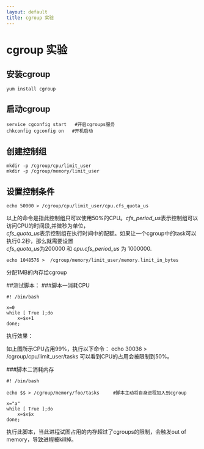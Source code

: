 ```yaml
---
layout: default
title: cgroup 实验 
---
```

# cgroup 实验 

## 安装cgroup
```
yum install cgroup
```

## 启动cgroup
```
service cgconfig start   #开启cgroups服务
chkconfig cgconfig on   #开机启动
```

## 创建控制组
```
mkdir -p /cgroup/cpu/limit_user
mkdir -p /cgroup/memory/limit_user
```

## 设置控制条件
```
echo 50000 > /cgroup/cpu/limit_user/cpu.cfs_quota_us
```
以上的命令是指此控制组只可以使用50%的CPU。*cfs_period_us*表示控制组可以访问CPU的时间段,并微秒为单位，   
*cfs_quota_us*表示控制组在执行时间中的配额。如果让一个cgroup中的task可以执行0.2秒，那么就需要设置  
*cfs_quota_us*为200000 和 *cpu.cfs_period_us* 为 1000000.

```
echo 1048576 >  /cgroup/memory/limit_user/memory.limit_in_bytes
```
分配1MB的内存给cgroup

##测试脚本：
###脚本一消耗CPU
```
#! /bin/bash

x=0
while [ True ];do
    x=$x+1
done;
```
执行效果：

如上图所示CPU占用99%，执行以下命令：
echo 30036 > /cgroup/cpu/limit_user/tasks
可以看到CPU的占用会被限制到50%。


###脚本二消耗内存
```
#! /bin/bash

echo $$ > /cgroup/memory/foo/tasks     #脚本主动将自身进程加入到cgroup

x="a"
while [ True ];do
    x=$x$x
done;
```
执行此脚本，当此进程试图占用的内存超过了cgroups的限制，会触发out of memory，导致进程被kill掉。

